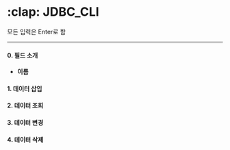 <h1>:clap: JDBC_CLI</h1>

모든 입력은 Enter로 함
<hr/>


<h4>0. 필드 소개</h4>


- **이름**

<h4>1. 데이터 삽입</h4>



<h4>2. 데이터 조회</h4>



<h4>3. 데이터 변경</h4>



<h4>4. 데이터 삭제</h4>

